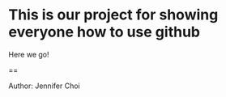 This is our project for showing everyone how to use github
===

Here we go!

==

Author: Jennifer Choi
